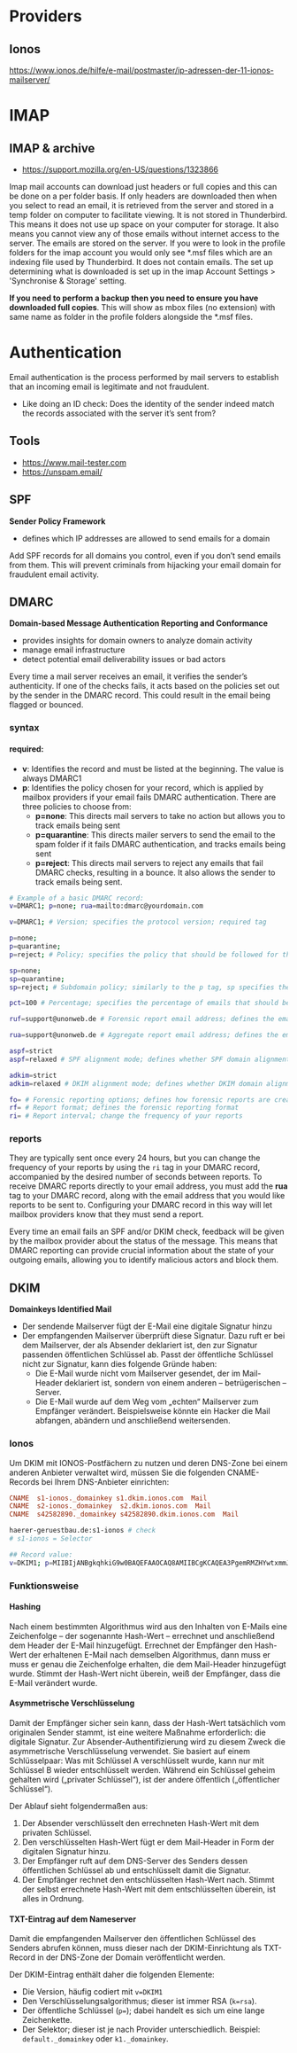 # Providers

## Ionos

https://www.ionos.de/hilfe/e-mail/postmaster/ip-adressen-der-11-ionos-mailserver/

# IMAP

## IMAP & archive

* https://support.mozilla.org/en-US/questions/1323866

Imap mail accounts can download just headers or full copies and this can be done on a per folder basis. If only headers are downloaded then when you select to read an email, it is retrieved from the server and stored in a temp folder on computer to facilitate viewing. It is not stored in Thunderbird. This means it does not use up space on your computer for storage.  It also means you  cannot view any of those emails without internet access to the server.  The emails are stored on the server. If you were to look in the profile  folders for the imap account you would only see *.msf files which are an indexing file used by Thunderbird. It does not contain emails. The set up determining what is downloaded is set up in the imap Account  Settings > 'Synchronise & Storage' setting.

**If you need to perform a backup then you need to ensure you have  downloaded full copies**. This will show as mbox files (no extension) with same name as folder in the profile folders alongside the *.msf files.

# Authentication

Email authentication is the process performed by mail servers to establish that an incoming email is legitimate and not fraudulent. 

* Like doing an ID check: Does the identity of the sender indeed match the records associated with the server it’s sent from?

## Tools

- https://www.mail-tester.com
- https://unspam.email/

## SPF

**Sender Policy Framework**

* defines which IP addresses are allowed to send emails for a domain

Add SPF records for all domains you control, even if you don’t send emails from them. This will prevent criminals from hijacking your email  domain for fraudulent email activity.

## DMARC

**Domain-based Message Authentication Reporting and Conformance**

* provides insights for domain owners to analyze domain activity
* manage email infrastructure
* detect potential email deliverability issues or bad actors

Every time a mail server receives an email, it verifies the sender’s authenticity. If one of the checks fails, it acts based on the policies set out by the sender in the DMARC record. This could result in the  email being flagged or bounced.

### syntax

#### required:

- **v**: Identifies the record and must be listed at the beginning. The value is always DMARC1
- **p**: Identifies the policy chosen for your record, which is applied by  mailbox providers if your email fails DMARC authentication. There are  three policies to choose from:
  - **p=none**: This directs mail servers to take no action but allows you to track emails being sent
  - **p=quarantine**: This directs mailer servers to send the email to the spam folder if it  fails DMARC authentication, and tracks emails being sent
  - **p=reject**: This directs mail servers to reject any emails that fail DMARC checks, resulting in a bounce. It also allows the sender to track emails being  sent. 

```sh
# Example of a basic DMARC record:
v=DMARC1; p=none; rua=mailto:dmarc@yourdomain.com
```

```sh
v=DMARC1; # Version; specifies the protocol version; required tag

p=none;
p=quarantine;
p=reject; # Policy; specifies the policy that should be followed for the domain

sp=none; 
sp=quarantine;
sp=reject; # Subdomain policy; similarly to the p tag, sp specifies the policy that should be followed for subdomains.

pct=100 # Percentage; specifies the percentage of emails that should be subjected to filtering.

ruf=support@unonweb.de # Forensic report email address; defines the email address that forensic reports should be sent to.

rua=support@unonweb.de # Aggregate report email address; defines the email address that aggregate reports should be sent to.

aspf=strict 
aspf=relaxed # SPF alignment mode; defines whether SPF domain alignment should relaxed or strict

adkim=strict 
adkim=relaxed # DKIM alignment mode; defines whether DKIM domain alignment should relaxed or strict

fo= # Forensic reporting options; defines how forensic reports are created and given to users
rf= # Report format; defines the forensic reporting format
ri= # Report interval; change the frequency of your reports
```

### reports

They are typically sent once every 24 hours, but you can change the frequency of your reports by using the `ri` tag in your DMARC record, accompanied by the desired number of seconds  between reports. To receive DMARC reports directly to your email  address, you must add the **rua** tag to your DMARC record, along with the email address that you would like reports to be sent to. Configuring your DMARC record in this way will let mailbox providers  know that they must send a report.

Every time an email fails an SPF and/or DKIM check, feedback will be given by the mailbox provider about the status of the message. This  means that DMARC reporting can provide crucial information about the  state of your outgoing emails, allowing you to identify malicious actors and block them.

## DKIM

**Domainkeys Identified Mail**

* Der sendende Mailserver fügt der E-Mail eine digitale Signatur hinzu
* Der empfangenden Mailserver überprüft diese Signatur. Dazu ruft er bei dem Mailserver, der als Absender deklariert ist, den zur Signatur passenden öffentlichen Schlüssel ab. Passt der öffentliche Schlüssel nicht zur Signatur, kann dies folgende Gründe haben:
  * Die E-Mail wurde nicht vom Mailserver gesendet, der im Mail-Header deklariert ist, sondern von einem anderen – betrügerischen – Server.
  * Die E-Mail wurde auf dem Weg vom „echten“ Mailserver zum Empfänger verändert. Beispielsweise könnte ein Hacker die Mail abfangen, abändern und anschließend weitersenden.

### Ionos

Um DKIM mit IONOS-Postfächern zu nutzen und deren DNS-Zone bei einem anderen Anbieter verwaltet wird, müssen Sie  die folgenden CNAME-Records bei Ihrem DNS-Anbieter einrichten:

```ini
CNAME  s1-ionos._domainkey s1.dkim.ionos.com  Mail  
CNAME  s2-ionos._domainkey  s2.dkim.ionos.com  Mail
CNAME  s42582890._domainkey s42582890.dkim.ionos.com  Mail
```

```sh
haerer-geruestbau.de:s1-ionos # check 
# s1-ionos = Selector

## Record value:
v=DKIM1; p=MIIBIjANBgkqhkiG9w0BAQEFAAOCAQ8AMIIBCgKCAQEA3PgemRMZHYwtxmmJV7gL8+O706Dvpd6z1b9dhvV9EcxoqgDIJfvXje6C+SZqTbLpYt3ZNbUuF1a3RZmueN4gfoSSx42FeW/5raMlHnxSGWSTh1srK7kcfphAJVpjNIilbdmXZEeTIPb7SwhaS+IQ2I7gY06ZNxYFrMoZGh1rH70W8+vMFqpMfSRouM2LjyKaH6r0+ptJ4rl6LOAi+aXyO0IA4qYt6s7GELWiIG6/cRmGab3y6vUDYk38t5trjYeh1DZSsR5MpsPg3uojXHVfshondy39yKD5LvI/bZm3eghyaC2ZKwkpt8hDJlolKpUlbMBYAAaUMQDRB+VH2j8/2QIDAQAB
```

### Funktionsweise

#### Hashing

Nach einem bestimmten Algorithmus wird aus den Inhalten von E-Mails eine Zeichenfolge – der sogenannte Hash-Wert – errechnet und anschließend dem Header der E-Mail hinzugefügt. Errechnet der Empfänger den Hash-Wert der erhaltenen E-Mail nach demselben Algorithmus, dann muss er muss er genau die Zeichenfolge erhalten, die dem Mail-Header hinzugefügt wurde. Stimmt der Hash-Wert nicht überein, weiß der Empfänger, dass die E-Mail verändert wurde.

#### Asymmetrische Verschlüsselung

Damit der Empfänger sicher sein kann, dass der Hash-Wert tatsächlich vom originalen Sender stammt, ist eine weitere Maßnahme erforderlich: die digitale Signatur. Zur Absender-Authentifizierung wird zu diesem Zweck die asymmetrische Verschlüsselung verwendet. Sie basiert auf einem Schlüsselpaar: Was mit Schlüssel A verschlüsselt wurde, kann nur mit Schlüssel B wieder entschlüsselt werden. Während ein Schlüssel geheim gehalten wird („privater Schlüssel“), ist der andere öffentlich („öffentlicher Schlüssel“).

Der Ablauf sieht folgendermaßen aus:

1. Der Absender verschlüsselt den errechneten Hash-Wert mit dem privaten Schlüssel.
2. Den verschlüsselten Hash-Wert fügt er dem Mail-Header in Form der digitalen Signatur hinzu.
3. Der Empfänger ruft auf dem DNS-Server des Senders dessen öffentlichen Schlüssel ab und entschlüsselt damit die Signatur.
4. Der Empfänger rechnet den entschlüsselten Hash-Wert nach. Stimmt der selbst errechnete Hash-Wert mit dem entschlüsselten überein, ist alles in Ordnung.

#### TXT-Eintrag auf dem Nameserver

Damit die empfangenden Mailserver den öffentlichen Schlüssel des  Senders abrufen können, muss dieser nach der DKIM-Einrichtung als TXT-Record in der DNS-Zone der Domain veröffentlicht werden.

Der DKIM-Eintrag enthält daher die folgenden Elemente:

- Die Version, häufig codiert mit `v=DKIM1`
- Den Verschlüsselungsalgorithmus; dieser ist immer RSA (`k=rsa`).
- Der öffentliche Schlüssel (`p=`); dabei handelt es sich um eine lange Zeichenkette.
- Der Selektor; dieser ist je nach Provider unterschiedlich. Beispiel: `default._domainkey` oder `k1._domainkey`.